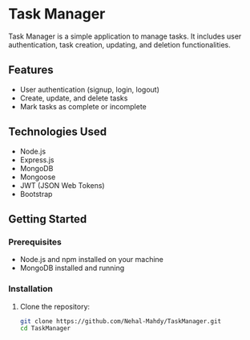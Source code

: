 # Task Manager

Task Manager is a simple application to manage tasks. It includes user authentication, task creation, updating, and deletion functionalities.

## Features

- User authentication (signup, login, logout)
- Create, update, and delete tasks
- Mark tasks as complete or incomplete

## Technologies Used

- Node.js
- Express.js
- MongoDB
- Mongoose
- JWT (JSON Web Tokens)
- Bootstrap

## Getting Started

### Prerequisites

- Node.js and npm installed on your machine
- MongoDB installed and running

### Installation

1. Clone the repository:

   ```sh
   git clone https://github.com/Nehal-Mahdy/TaskManager.git
   cd TaskManager
   ```
